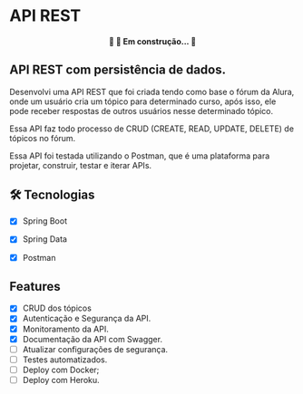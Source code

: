 # API REST

<h4 align="center"> 
	🚧   🚀 Em construção...  🚧
</h4>


## API REST com persistência de dados.

Desenvolvi uma API REST que foi criada tendo como base o fórum da Alura, onde um usuário cria um tópico para determinado
curso, após isso, ele pode receber respostas de outros usuários nesse determinado tópico.

Essa API faz todo processo de CRUD (CREATE, READ, UPDATE, DELETE) de tópicos no fórum.

Essa API foi testada utilizando o Postman, que é uma plataforma para projetar, construir, testar e iterar APIs.

## 🛠 Tecnologias

- [x] Spring Boot
- [x] Spring Data
- [x] Postman



## Features

- [x] CRUD dos tópicos
- [x] Autenticação e Segurança da API.
- [x] Monitoramento da API.
- [x] Documentação da API com Swagger.
- [ ] Atualizar configurações de segurança.
- [ ] Testes automatizados.
- [ ] Deploy com Docker;
- [ ] Deploy com Heroku.